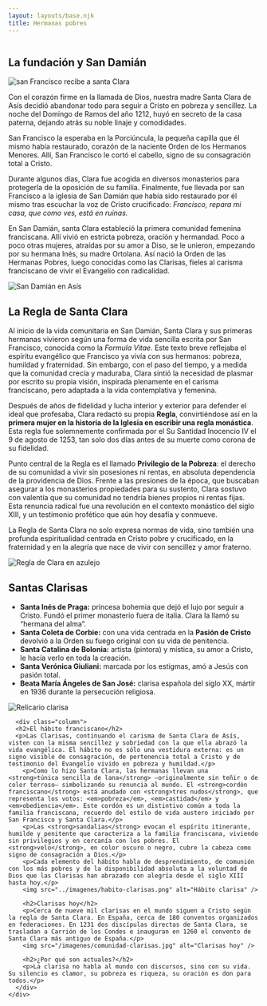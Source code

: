 ```yaml
---
layout: layouts/base.njk
title: Hermanas pobres
---
```


<section>
    <div class="row">
      <div class="column">
        <h2>La fundación y San Damián</h2>
        <img src="/imagenes/ClarayFrancisco.jpg" alt="san Francisco recibe a santa Clara" />
        <p>Con el corazón firme en la llamada de Dios, nuestra madre Santa Clara de Asís decidió abandonar todo para seguir a Cristo en pobreza y sencillez. La noche del Domingo de Ramos del año 1212, huyó en secreto de la casa paterna, dejando atrás su noble linaje y comodidades.</p>
        <p>San Francisco la esperaba en la Porciúncula, la pequeña capilla que él mismo había restaurado, corazón de la naciente Orden de los Hermanos Menores. Allí, San Francisco le cortó el cabello, signo de su consagración total a Cristo.</p>
        <p>Durante algunos días, Clara fue acogida en diversos monasterios para protegerla de la oposición de su familia. Finalmente, fue llevada por san Francisco a la iglesia de San Damián que había sido restaurado por él mismo tras escuchar la voz de Cristo crucificado: <em>Francisco, repara mi casa, que como ves, está en ruinas.</em> </p>
        <p>En San Damián, santa Clara estableció la primera comunidad femenina franciscana. Allí vivió en estricta pobreza, oración y hermandad. Poco a poco otras mujeres, atraídas por su amor a Diso, se le unieron, empezando por su hermana Inés, su madre Ortolana. Así nació la Orden de las Hermanas Pobres, luego conocidas como las Clarisas, fieles al carisma franciscano de vivir el Evangelio con radicalidad.</p>
        <img src="/imagenes/san-damiano-exterior.jpg" alt="San Damián en Asís" />
        <h2>La Regla de Santa Clara</h2>
        <p>Al inicio de la vida comunitaria en San Damián, Santa Clara y sus primeras hermanas vivieron según una forma de vida sencilla escrita por San Francisco, conocida como la <em>Formula Vitae</em>. Este texto breve reflejaba el espíritu evangélico que Francisco ya vivía con sus hermanos: pobreza, humildad y fraternidad. Sin embargo, con el paso del tiempo, y a medida que la comunidad crecía y maduraba, Clara sintió la necesidad de plasmar por escrito su propia visión, inspirada plenamente en el carisma franciscano, pero adaptada a la vida contemplativa y femenina.</p>
        <p>Después de años de fidelidad y lucha interior y exterior para defender el ideal que profesaba, Clara redactó su propia <strong>Regla</strong>, convirtiéndose así en la <strong/>primera mujer en la historia de la Iglesia en escribir una regla monástica</strong>. Esta regla fue solemnemente confirmada por el Su Santidad Inocencio IV el 9 de agosto de 1253, tan solo dos días antes de su muerte como corona de su fidelidad.</p>
        <p>Punto central de la Regla es el llamado <strong>Privilegio de la Pobreza</strong>: el derecho de su comunidad a vivir sin posesiones ni rentas, en absoluta dependencia de la providencia de Dios. Frente a las presiones de la época, que buscaban asegurar a los monasterios propiedades para su sustento, Clara sostuvo con valentía que su comunidad no tendría bienes propios ni rentas fijas. Esta renuncia radical fue una revolución en el contexto monástico del siglo XIII, y un testimonio profético que aún hoy desafía y conmueve.</p>
        <p>La Regla de Santa Clara no solo expresa normas de vida, sino también una profunda espiritualidad centrada en Cristo pobre y crucificado, en la fraternidad y en la alegría que nace de vivir con sencillez y amor fraterno. </p>
        <img src="/imagenes/regla-clara-azulejo.png" alt="Regla de Clara en azulejo" />
        <h2>Santas Clarisas</h2>
        <ul>
          <li><strong>Santa Inés de Praga:</strong> princesa bohemia que dejó el lujo por seguir a Cristo. Fundó el primer monasterio fuera de italia. Clara la llamó su “hermana del alma”.</li>
          <li><strong>Santa Coleta de Corbie:</strong> con una vida centrada en la <strong>Pasión de Cristo</strong> devolvió a la Orden su fuego original con su vida de penitencia.</li>
          <li><strong>Santa Catalina de Bolonia:</strong> artista (pintora) y mística, su amor a Cristo, le hacía verlo en toda la creación.</li>
          <li><strong>Santa Verónica Giuliani:</strong> marcada por los estigmas, amó a Jesús con pasión total.</li>
          <li><strong>Beata María Ángeles de San José:</strong> clarisa española del siglo XX, mártir en 1936 durante la persecución religiosa.</li>
        </ul>
        <img src="/imagenes/altar-reliquias-clarisas.jpg" alt="Relicario clarisa" />
      </div>

      <div class="column">
      <h2>El hábito franciscano</h2>
      <p>Las Clarisas, continuando el carisma de Santa Clara de Asís, visten con la misma sencillez y sobriedad con la que ella abrazó la vida evangélica. El hábito no es sólo una vestidura externa: es un signo visible de consagración, de pertenencia total a Cristo y de testimonio del Evangelio vivido en pobreza y humildad.</p>
        <p>Como lo hizo Santa Clara, las hermanas llevan una <strong>túnica sencilla de lana</strong> —originalmente sin teñir o de color terroso— simbolizando su renuncia al mundo. El <strong>cordón franciscano</strong> está anudado con <strong>tres nudos</strong>, que representa los votos: <em>pobreza</em>, <em>castidad</em> y <em>obediencia</em>. Este cordón es un distintivo común a toda la familia franciscana, recuerdo del estilo de vida austero iniciado por San Francisco y Santa Clara.</p>
        <p>Las <strong>sandalias</strong> evocan el espíritu itinerante, humilde y penitente que caracteriza a la familia franciscana, viviendo sin privilegios y en cercanía con los pobres. El <strong>velo</strong>, en color oscuro o negro, cubre la cabeza como signo de consagración a Dios.</p>
        <p>Cada elemento del hábito habla de desprendimiento, de comunión con los más pobres y de la disponibilidad absoluta a la voluntad de Dios que las Clarisas han abrazado con alegría desde el siglo XIII hasta hoy.</p>
        <img src="../imagenes/habito-clarisas.png" alt="Hábito clarisa" />

        <h2>Clarisas hoy</h2>
        <p>Cerca de nueve mil clarisas en el mundo siguen a Cristo según la regla de Santa Clara. En España, cerca de 180 conventos organizados en federaciones. En 1231 dos discípulas directas de Santa Clara, se trasladan a Carrión de los Condes e inauguran en 1260 el convento de Santa Clara más antiguo de España.</p>
        <img src="/imagenes/comunidad-clarisas.jpg" alt="Clarisas hoy" />

        <h2>¿Por qué son actuales?</h2>
        <p>La clarisa no habla al mundo con discursos, sino con su vida. Su silencio es clamor, su pobreza es riqueza, su oración es don para todos.</p>
      </div>
    </div>
  </section>
